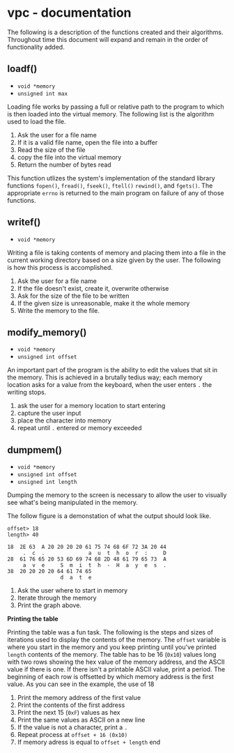 # vpc - documentation

The following is a description of the functions created and their
algorithms. Throughout time this document will expand and remain in the
order of functionality added.

## loadf()

* `void *memory`
* `unsigned int max`

Loading file works by passing a full or relative path to the program
to which is then loaded into the virtual memory. The following list is
the algorithm used to load the file.

1. Ask the user for a file name
2. If it is a valid file name, open the file into a buffer
3. Read the size of the file
4. copy the file into the virtual memory
5. Return the number of bytes read

This function utlizes the system's implementation of the standard
library functions `fopen()`, `fread()`, `fseek()`, `ftell()`
 `rewind()`, and  `fgets()`. The appropriate `errno` is returned
to the main program on failure of any of those functions. 

## writef()

* `void *memory`

Writing a file is taking contents of memory and placing them into a
file in the current working directory based on a size given by the
user. The following is how this process is accomplished.

1. Ask the user for a file name
2. If the file doesn't exist, create it, overwrite otherwise
3. Ask for the size of the file to be written
4. If the given size is unreasonable, make it the whole memory
5. Write the memory to the file.

## modify_memory()

* `void *memory`
* `unsigned int offset`

An important part of the program is the ability to edit the values
that sit in the memory. This is achieved in a brutally tedius way;
each memory location asks for a value from the keyboard, when the
user enters `.` the writing stops.

1. ask the user for a memory location to start entering
2. capture the user input
3. place the character into memory
4. repeat until `.` entered or memory exceeded

## dumpmem()

* `void *memory`
* `unsigned int offset`
* `unsigned int length`

Dumping the memory to the screen is necessary to allow the user to
visually see what's being manipulated in the memory.

The follow figure is a demonstation of what the output should look like.

    offset> 18
    length> 40
    
    18  2E 63  A 20 20 20 20 61 75 74 68 6F 72 3A 20 44 
         .  c  .              a  u  t  h  o  r  :     D 
    28  61 76 65 20 53 6D 69 74 68 2D 48 61 79 65 73  A 
         a  v  e     S  m  i  t  h  -  H  a  y  e  s  . 
    38  20 20 20 20 64 61 74 65 
                     d  a  t  e

1. Ask the user where to start in memory
2. Iterate through the memory 
3. Print the graph above.

**Printing the table**

Printing the table was a fun task. The following is the steps and
sizes of iterations used to display the contents of the memory. The
 `offset` variable is where you start in the memory and you keep
printing until you've printed `length` contents of the memory. The
table has to be 16 (`0x10`) values long with two rows showing the
hex value of the memory address, and the ASCII value if there is one.
If there isn't a printable ASCII value, print a period. The beginning
of each row is offsetted by which memory address is the first value. As
you can see in the example, the use of 18

1. Print the memory address of the first value
2. Print the contents of the first address
3. Print the next 15 (`0xF`) values as hex
4. Print the same values as ASCII on a new line
5. If the value is not a character, print a `.`
6. Repeat process at `offset + 16 (0x10)`
7. If memory adress is equal to `offset + length` end
